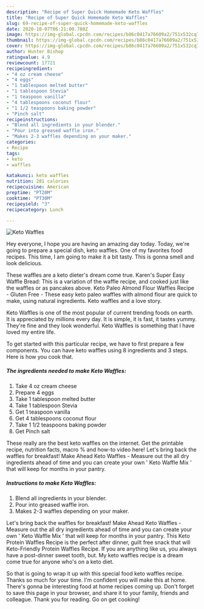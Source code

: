 ```yaml
---
description: "Recipe of Super Quick Homemade Keto Waffles"
title: "Recipe of Super Quick Homemade Keto Waffles"
slug: 69-recipe-of-super-quick-homemade-keto-waffles
date: 2020-10-07T06:21:00.780Z
image: https://img-global.cpcdn.com/recipes/b86c0417a76609a2/751x532cq70/keto-waffles-recipe-main-photo.jpg
thumbnail: https://img-global.cpcdn.com/recipes/b86c0417a76609a2/751x532cq70/keto-waffles-recipe-main-photo.jpg
cover: https://img-global.cpcdn.com/recipes/b86c0417a76609a2/751x532cq70/keto-waffles-recipe-main-photo.jpg
author: Hunter Bishop
ratingvalue: 4.9
reviewcount: 17721
recipeingredient:
- "4 oz cream cheese"
- "4 eggs"
- "1 tablespoon melted butter"
- "1 tablespoon Stevia"
- "1 teaspoon vanilla"
- "4 tablespoons coconut flour"
- "1 1/2 teaspoons baking powder"
- "Pinch salt"
recipeinstructions:
- "Blend all ingredients in your blender."
- "Pour into greased waffle iron."
- "Makes 2-3 waffles depending on your maker."
categories:
- Recipe
tags:
- keto
- waffles

katakunci: keto waffles 
nutrition: 281 calories
recipecuisine: American
preptime: "PT20M"
cooktime: "PT30M"
recipeyield: "3"
recipecategory: Lunch

---
```



![Keto Waffles](https://img-global.cpcdn.com/recipes/b86c0417a76609a2/751x532cq70/keto-waffles-recipe-main-photo.jpg)

Hey everyone, I hope you are having an amazing day today. Today, we're going to prepare a special dish, keto waffles. One of my favorites food recipes. This time, I am going to make it a bit tasty. This is gonna smell and look delicious.

These waffles are a keto dieter&#39;s dream come true. Karen&#39;s Super Easy Waffle Bread: This is a variation of the waffle recipe, and cooked just like the waffles or as pancakes above. Keto Paleo Almond Flour Waffles Recipe - Gluten Free - These easy keto paleo waffles with almond flour are quick to make, using natural ingredients. Keto waffles and a love story.

Keto Waffles is one of the most popular of current trending foods on earth. It is appreciated by millions every day. It is simple, it is fast, it tastes yummy. They're fine and they look wonderful. Keto Waffles is something that I have loved my entire life.


To get started with this particular recipe, we have to first prepare a few components. You can have keto waffles using 8 ingredients and 3 steps. Here is how you cook that.

<!--inarticleads1-->

##### The ingredients needed to make Keto Waffles:

1. Take 4 oz cream cheese
1. Prepare 4 eggs
1. Take 1 tablespoon melted butter
1. Take 1 tablespoon Stevia
1. Get 1 teaspoon vanilla
1. Get 4 tablespoons coconut flour
1. Take 1 1/2 teaspoons baking powder
1. Get Pinch salt


These really are the best keto waffles on the internet. Get the printable recipe, nutrition facts, macro % and how-to video here! Let&#39;s bring back the waffles for breakfast! Make Ahead Keto Waffles - Measure out the all dry ingredients ahead of time and you can create your own &#39; Keto Waffle Mix &#39; that will keep for months in your pantry. 

<!--inarticleads2-->

##### Instructions to make Keto Waffles:

1. Blend all ingredients in your blender.
1. Pour into greased waffle iron.
1. Makes 2-3 waffles depending on your maker.


Let&#39;s bring back the waffles for breakfast! Make Ahead Keto Waffles - Measure out the all dry ingredients ahead of time and you can create your own &#39; Keto Waffle Mix &#39; that will keep for months in your pantry. This Keto Protein Waffles Recipe is the perfect after dinner, guilt free snack that will Keto-Friendly Protein Waffles Recipe. If you are anything like us, you always have a post-dinner sweet tooth, but. My keto waffles recipe is a dream come true for anyone who&#39;s on a keto diet. 

So that is going to wrap it up with this special food keto waffles recipe. Thanks so much for your time. I'm confident you will make this at home. There's gonna be interesting food at home recipes coming up. Don't forget to save this page in your browser, and share it to your family, friends and colleague. Thank you for reading. Go on get cooking!
